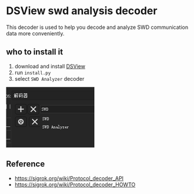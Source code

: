 # DSView swd analysis decoder

This decoder is used to help you decode and analyze SWD communication data more conveniently.

## who to install it

1. download and install [DSView](https://dreamsourcelab.cn/download/)
2. run `install.py`
3. select `SWD Analyzer` decoder

![[DSView_select_swd_analysis_decoder.png](./doc/assets/DSView_select_swd_analysis_decoder.png)](./doc/assets/DSView_select_swd_analysis_decoder.png)

## Reference

- <https://sigrok.org/wiki/Protocol_decoder_API>
- <https://sigrok.org/wiki/Protocol_decoder_HOWTO>

